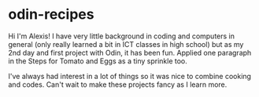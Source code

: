 # odin-recipes
Hi I'm Alexis! I have very little background in coding and computers in general (only really learned a bit in ICT classes in high school) but as my 2nd day and first project with Odin, it has been fun. Applied one paragraph in the Steps for Tomato and Eggs as a tiny sprinkle too.

I've always had interest in a lot of things so it was nice to combine cooking and codes. Can't wait to make these projects fancy as I learn more.
